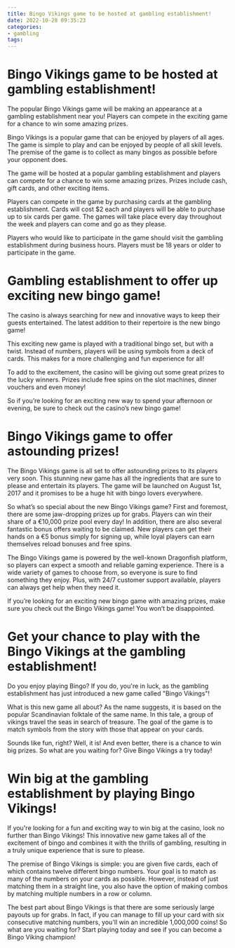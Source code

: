 ```yaml
---
title: Bingo Vikings game to be hosted at gambling establishment!
date: 2022-10-28 09:35:23
categories:
- gambling
tags:
---
```



#  Bingo Vikings game to be hosted at gambling establishment!

The popular Bingo Vikings game will be making an appearance at a gambling establishment near you! Players can compete in the exciting game for a chance to win some amazing prizes.

Bingo Vikings is a popular game that can be enjoyed by players of all ages. The game is simple to play and can be enjoyed by people of all skill levels. The premise of the game is to collect as many bingos as possible before your opponent does.

The game will be hosted at a popular gambling establishment and players can compete for a chance to win some amazing prizes. Prizes include cash, gift cards, and other exciting items.

Players can compete in the game by purchasing cards at the gambling establishment. Cards will cost $2 each and players will be able to purchase up to six cards per game. The games will take place every day throughout the week and players can come and go as they please.

Players who would like to participate in the game should visit the gambling establishment during business hours. Players must be 18 years or older to participate in the game.

#  Gambling establishment to offer up exciting new bingo game!

The casino is always searching for new and innovative ways to keep their guests entertained. The latest addition to their repertoire is the new bingo game!

This exciting new game is played with a traditional bingo set, but with a twist. Instead of numbers, players will be using symbols from a deck of cards. This makes for a more challenging and fun experience for all!

To add to the excitement, the casino will be giving out some great prizes to the lucky winners. Prizes include free spins on the slot machines, dinner vouchers and even money!

So if you’re looking for an exciting new way to spend your afternoon or evening, be sure to check out the casino’s new bingo game!

#  Bingo Vikings game to offer astounding prizes!

The Bingo Vikings game is all set to offer astounding prizes to its players very soon. This stunning new game has all the ingredients that are sure to please and entertain its players. The game will be launched on August 1st, 2017 and it promises to be a huge hit with bingo lovers everywhere.

So what’s so special about the new Bingo Vikings game? First and foremost, there are some jaw-dropping prizes up for grabs. Players can win their share of a €10,000 prize pool every day! In addition, there are also several fantastic bonus offers waiting to be claimed. New players can get their hands on a €5 bonus simply for signing up, while loyal players can earn themselves reload bonuses and free spins.

The Bingo Vikings game is powered by the well-known Dragonfish platform, so players can expect a smooth and reliable gaming experience. There is a wide variety of games to choose from, so everyone is sure to find something they enjoy. Plus, with 24/7 customer support available, players can always get help when they need it.

If you’re looking for an exciting new bingo game with amazing prizes, make sure you check out the Bingo Vikings game! You won’t be disappointed.

#  Get your chance to play with the Bingo Vikings at the gambling establishment!

Do you enjoy playing Bingo? If you do, you're in luck, as the gambling establishment has just introduced a new game called "Bingo Vikings"!

What is this new game all about? As the name suggests, it is based on the popular Scandinavian folktale of the same name. In this tale, a group of vikings travel the seas in search of treasure. The goal of the game is to match symbols from the story with those that appear on your cards.

Sounds like fun, right? Well, it is! And even better, there is a chance to win big prizes. So what are you waiting for? Give Bingo Vikings a try today!

#  Win big at the gambling establishment by playing Bingo Vikings!

If you're looking for a fun and exciting way to win big at the casino, look no further than Bingo Vikings! This innovative new game takes all of the excitement of bingo and combines it with the thrills of gambling, resulting in a truly unique experience that is sure to please.

The premise of Bingo Vikings is simple: you are given five cards, each of which contains twelve different bingo numbers. Your goal is to match as many of the numbers on your cards as possible. However, instead of just matching them in a straight line, you also have the option of making combos by matching multiple numbers in a row or column.

The best part about Bingo Vikings is that there are some seriously large payouts up for grabs. In fact, if you can manage to fill up your card with six consecutive matching numbers, you'll win an incredible 1,000,000 coins! So what are you waiting for? Start playing today and see if you can become a Bingo Viking champion!